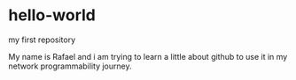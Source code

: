 # hello-world
my first repository

My name is Rafael and i am trying to learn a little about github to use it in my network programmability journey.
